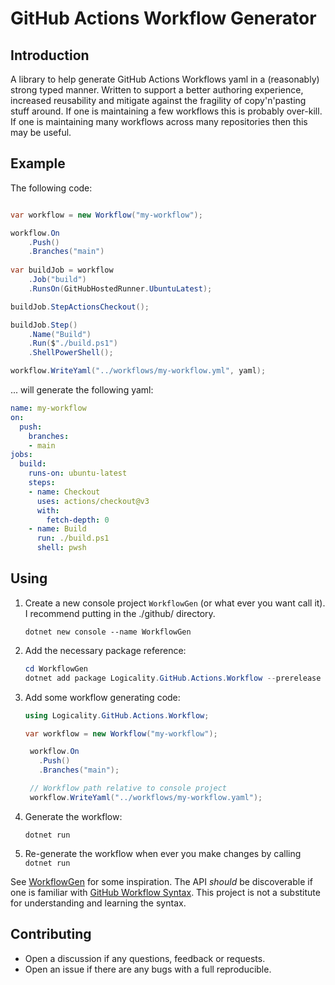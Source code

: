 # GitHub Actions Workflow Generator

## Introduction

A library to help generate GitHub Actions Workflows yaml in a (reasonably)
strong typed manner. Written to support a better authoring experience, increased
reusability and mitigate against the fragility of copy'n'pasting stuff around.
If one is maintaining a few workflows this is probably over-kill. If one is
maintaining many workflows across many repositories then this may be useful.

## Example

The following code:

```csharp

var workflow = new Workflow("my-workflow");

workflow.On
    .Push()
    .Branches("main")
    
var buildJob = workflow
    .Job("build")
    .RunsOn(GitHubHostedRunner.UbuntuLatest);

buildJob.StepActionsCheckout();

buildJob.Step()
    .Name("Build")
    .Run($"./build.ps1")
    .ShellPowerShell();

workflow.WriteYaml("../workflows/my-workflow.yml", yaml);
```

... will generate the following yaml:

```yaml
name: my-workflow
on:
  push:
    branches:
    - main
jobs:
  build:
    runs-on: ubuntu-latest
    steps:
    - name: Checkout
      uses: actions/checkout@v3
      with:
        fetch-depth: 0
    - name: Build
      run: ./build.ps1
      shell: pwsh
```

## Using

1. Create a new console project `WorkflowGen` (or what ever you want call it). I
   recommend putting in the ./github/ directory.

   `dotnet new console --name WorkflowGen`

2. Add the necessary package reference:

   ```powershell
   cd WorkflowGen
   dotnet add package Logicality.GitHub.Actions.Workflow --prerelease
   ```

3. Add some workflow generating code:

   ```csharp
   using Logicality.GitHub.Actions.Workflow;

   var workflow = new Workflow("my-workflow");

    workflow.On
      .Push()
      .Branches("main");

    // Workflow path relative to console project
    workflow.WriteYaml("../workflows/my-workflow.yaml"); 

   ```

4. Generate the workflow:

    `dotnet run`

5. Re-generate the workflow when ever you make changes by calling `dotnet run`

See [WorkflowGen](../../.github/WorkflowGen/Program.cs) for some inspiration.
The API _should_ be discoverable if one is familiar with [GitHub Workflow
Syntax](https://docs.github.com/en/actions/using-workflows/workflow-syntax-for-github-actions). This project is not a substitute for understanding and learning the syntax.

## Contributing

- Open a discussion if any questions, feedback or requests.
- Open an issue if there are any bugs with a full reproducible.